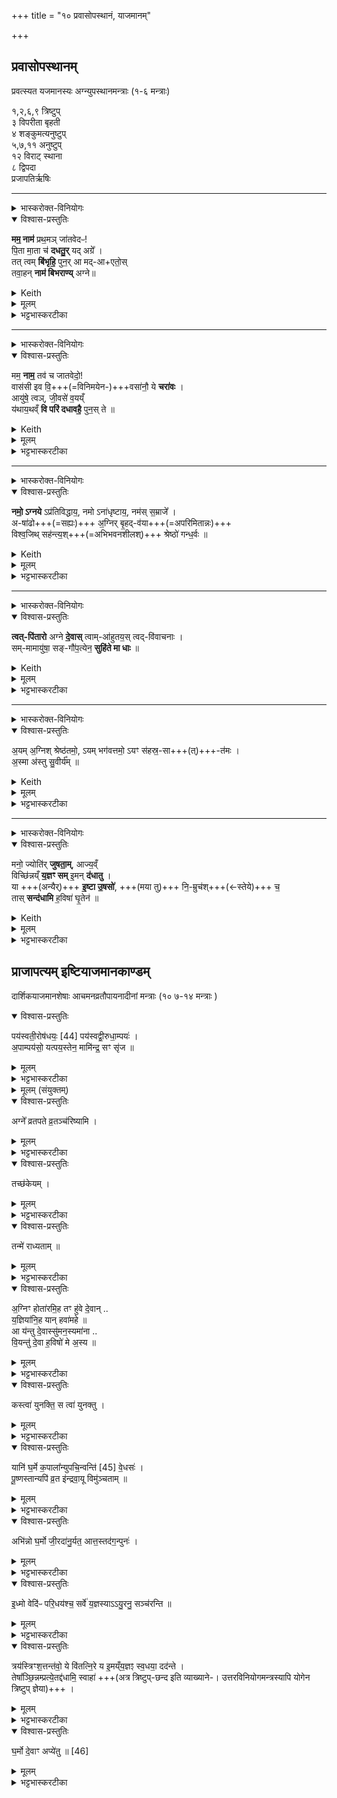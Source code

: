 +++
title = "१० प्रवासोपस्थानं, याजमानम्"

+++

## प्रवासोपस्थानम्
प्रवत्स्यत यजमानस्यः अग्न्युपस्थानमन्त्राः (१-६ मन्त्राः)


१,२,६,९ त्रिष्टुप्  
३ विपरीता बृहती  
४ शङ्कुमत्यनुष्टुप्  
५,७,११ अनुष्टुप्  
१२ विराट् स्थाना  
८ द्विपदा  
प्रजापतिर्ऋषिः


_______
<details><summary>भास्करोक्त-विनियोगः</summary>

1अग्निभ्यः प्रवत्स्यन्नाहवनीयमुपतिष्ठते - मम नामेति त्रिष्टुभा ॥ 
</details>


<details open><summary>विश्वास-प्रस्तुतिः</summary>

**मम॒ नाम॑** प्रथ॒मञ् जा॑तवेदᳶ!  
पि॒ता मा॒ता च॑ **दधतु॒र्** यद् अग्रे᳚ ।  
तत् त्वम् **बि॑भृहि॒** पुन॒र् आ मद्-आ+एतो॒स्  
तवा॒हन् **नाम॑ बिभराण्य्** अग्ने॥
</details>

<details><summary>Keith</summary>

The name that first, O all-knower,  
My father and my mother bestowed upon me aforetime,  
Do thou bear it until I return;  
O Agni, may I bear thy name.
</details>


<details><summary>मूलम्</summary>

मम॒ नाम॑ प्रथ॒मञ्जा॑तवेदᳶ पि॒ता मा॒ता च॑ दधतु॒र्यदग्रे᳚ ।  
तत्त्वम्बि॑भृहि॒ पुन॒रा मदैतो॒स्तवा॒हन्नाम॑ बिभराण्यग्ने॥
</details>

<details><summary>भट्टभास्करटीका</summary>

हे अग्ने जातवेदः जातानां वेदितः, यद्वा - जातधनादिक । मम यत्प्रथममाद्यं गुह्यं; 'तस्माद्द्विनामा ब्राह्मणोर्धुकः' इति द्विनामत्वाद्विशेष्यते । किम्पुनस्तदित्याह - पिता माता चाग्रे जन्मकाले यद्दधतुः नाम मम चक्रतुः । सत्यपि यद्वृत्ते व्यत्ययेन निहन्यते । यद्वा - मम प्रथमं नाम माता च पिता च दधतुः तस्मादेवं नाम विशिष्टम् ।  

ततः किम्पुनस्तद् इत्याह - यद् अग्रे यज् जन्म-काले एव ममाभूत् । प्रथमस्य नाम्नो द्वौ गुणौ - मातापितृ-कर्तृकत्वं, अग्रे कृतत्वं च । ततो विशिष्टं मदीयं नाम त्वं बिभृहि । कुत इत्यत आह - मत् मम । सुपां सुलुक्' इति षष्ठ्या लुक् । 

कुतः? **आ पुनरेतोः** आपुनरागमनात् । 'भावलक्षणे स्थेण्' इति तोसुन्प्रत्ययः, कृदुत्तरपदप्रकृतिस्वरत्वं बाधित्वा 'तादौ च' इति गतेः प्रकृतिस्वरत्वम् । यद्वा - आभिमुख्ये आङ्स्वीकर्तव्यः । कर्तरि तोसुन् । मदिति पञ्चम्येव । आ गन्तोः मत्, यावदहमागन्तास्मि तावदित्यर्थः । तव च नामाहं बिभराणि । तावन्तं कालं नामभरणं चावश्यकार्यप्रतिलम्भार्थम् ।  
एतदुक्तं भवति - मयि प्रोषित उपसन्निहितस्त्वमहं भूत्वा मया कर्तव्यं सर्वं कुरु, यथात्र न किञ्चित्परिहास्यते । अहमप्यन्यत्र त्वं भूत्वा त्वया कर्तव्यं करिष्यामि, यथा बहिर्न किञ्चित्परिहास्यते । एवमाभ्यां परस्परस्योपकुर्वद्भ्यां वर्तितव्यमिति ॥
</details>

_______
<details><summary>भास्करोक्त-विनियोगः</summary>

2आगत्य प्रवासात्पुनस्तमुपतिष्ठते - मम नाम तव चेति । 
</details>



<details open><summary>विश्वास-प्रस्तुतिः</summary>

मम॒ **नाम॒** तव॑ च जातवेदो॒!  
वास॑सी इव वि॒+++(=विनिमयेन-)+++वसा॑नौ॒ ये **चरा॑वः** ।  
आयु॑षे॒ त्वञ्, जी॒वसे॑ व॒यय्ँ  
य॑थाय॒थव्ँ **वि परि॑ दधावहै॒** पुन॒स् ते  ॥
</details>

<details><summary>Keith</summary>

My name and thine, O all-knower,  
Which like men changing garments we bear,  
Let us exchange again,  
Thou for life, and we to live.
</details>


<details><summary>मूलम्</summary>

मम॒ नाम॒ तव॑ च जातवेदो॒ वास॑सी इव वि॒वसा॑नौ॒ ये चरा॑वः ।  
आयु॑षे॒ त्वञ्जी॒वसे॑ व॒यय्ँ ...  +++(विवृद्धपादः तृतीयपादः)+++    
य॑थाय॒थव्ँवि परि॑ दधावहै॒ पुन॒स्ते  ॥
</details>

<details><summary>भट्टभास्करटीका</summary>

अयञ्च जगतीप्रकारो विवृद्धपादः । 'आयुषे त्वं जीवसे वयम्' इति तृतीयः पादः ॥  
हे जातवेदः मम च तव च सम्बन्धिनी ये नामनी विवसानौ विपरिवृत्य वसानौ मम नाम त्वं तव च नामाहमिति, अतोन्योन्यस्य विपरिवृत्ते इव धारयन्तौ चरावः त्वं चाहं च वर्तावहे । ते नामनी पुनरिदानीं यथायथं यथास्वं विपरिदधावहै पुनविवर्तावहै । तव नाम त्वमेव परिधत्स्व मम च नामाहमेव परिदधे । 'यथास्वे यथायथम्' इति निपात्यते ।


किमर्थमित्याह - आयुषे अन्नाय हविर्लक्षणाय त्वमात्मीयं नाम गृहाण । जीवसे दीर्घाय्नुर्जीवितुम् वयमप्यात्मीयं नाम गृह्णीमः । 'अस्मदो द्वयोश्च' इत्येकस्मिन् बहुवचनम् । वचनव्यत्ययो वा । 'तुमर्थे सेसेन्' इत्यसेप्रत्ययः, आद्युदात्तत्वप्रसङ्गादसुन्नन्तो नेष्यते ॥
</details>

_______
<details><summary>भास्करोक्त-विनियोगः</summary>

3गार्हपत्यमुपतिष्ठते - नमोग्नय इति त्रिष्टुभा ॥ 
</details>

<details open><summary>विश्वास-प्रस्तुतिः</summary>

**नमो॒ ऽग्नये** ऽप्र॑तिविद्धाय॒,
नमो ऽना॑धृष्टाय॒, नम॑स् स॒म्राजे᳚ ।  
अ-षा॑ढो+++(=सह्यः)+++ अ॒ग्निर् बृ॒हद्-व॑या+++(=अपरिमितान्नः)+++  
विश्व॒जिथ् सह॑न्त्य॒श्+++(=अभिभवनशीलश्)+++ श्रेष्ठो॑ गन्ध॒र्वः  ॥
</details>

<details><summary>Keith</summary>

Homage to Agni, the unpierced,  
Homage to the unapproachable, homage to the king!  
Irresistible is Agni [1], the very vigorous, all-conquering,  
Powerful, the best, the Gandharva.
</details>


<details><summary>मूलम्</summary>

नमो॒ऽग्नयेऽप्र॑तिविद्धाय॒ नमोऽना॑धृष्टाय॒ नम॑स्स॒म्राजे᳚ ।  
अषा॑ढः [43]  +अ॒ग्निर्बृ॒हद्व॑या विश्व॒जिथ्सह॑न्त्य॒श्श्रेष्ठो॑ गन्ध॒र्वः  ॥
</details>

<details><summary>भट्टभास्करटीका</summary>

**नमोग्नये** पूजेयं क्रियते । **अप्रतिविद्धाय** केन न चिदप्यताडिताय । **नमो ऽनाधृष्टाय** केन चिदप्यपरिभूताय । **नमस्सम्राजे** सर्वदा सङ्गतदीप्तये । 'मो राजि समः क्वौ' इति मकारः ।

इदानीं स एवाग्निस्स्तूयते - अयं खल्वग्निः **अषाढः** केन चिदपि सोढुमशक्यः । 'साढ्वै साढ्वा' इति निपात्यते, 'सहोस्साढस्सः' इति षत्वम् । **बृहद्वयाः** अपरिमितान्नः, **विश्वजित्** सर्वस्य जेता, **सहन्त्यः** अभिभवनशीलश् शत्रूणाम् । सहेरौणादिके झचि स्वार्थिको यत्, अद्व्यचोपि व्यत्ययेन 'यतोऽनावः' इत्याद्युदात्तत्वम् । श्रेष्ठः प्रशस्यतमः, **गन्धर्वः** गवां स्तुतिशब्दानां धारयिता स्वीकर्ता । स्वीकृत्य वा तदर्थस्य कर्ता । पृषोदरादिः । योग्निरित्थम्भूतस्तस्मै नमः इति ॥
</details>

_______
<details><summary>भास्करोक्त-विनियोगः</summary>

4अन्वाहार्यपचनम् उपतिष्ठते - त्वत्पितार इति ॥ 
</details>

<details open><summary>विश्वास-प्रस्तुतिः</summary>

**त्वत्-पि॑तारो** अग्ने **दे॒वास्** त्वाम्-आ॑हुतय॒स् त्वद्-वि॑वाचनाः ।  
सम्-मामायु॑षा॒ सङ्-गौ॑प॒त्येन॒ **सुहि॑ते मा धाः**  ॥
</details>

<details><summary>Keith</summary>

O Agni, the gods have thee for father,  
Offer to thee oblations, and have thee as an umpire  
With life, with lordship of cattle (endow) me  
And bestow on me good fortune.
</details>



<details><summary>मूलम्</summary>

त्वत्पि॑तारो अग्ने दे॒वास्त्वामा॑हुतय॒स्त्वद्वि॑वाचनाः ।  
सम्मामायु॑षा॒ सङ्गौ॑प॒त्येन॒ सुहि॑ते मा धाः  ॥
</details>

<details><summary>भट्टभास्करटीका</summary>

अयं कश्चिद्गायत्रीप्रकारः । 'सम्मामायुषा' इति तृतीयः । हे अग्ने त्वात्पितारस्त्वत्पितृकाः त्वं पिता पाता वा येषां तादृशा देवताः । छान्दसं दीर्घत्वम्, 'ऋतश्छन्दसि' इति कबभावः । 

**त्वाम्-आहुतयः** त्वां प्रति गन्तारः, त्वय्य् **आहुतयो** येषान्ते त्वामाहुतयः । छान्दसो द्वितीयाया अलुक् । त्वय्याहुतयः देवाहुतय इत्यर्थः । 

**त्वद्विवाचनाः** त्वं विवाचनाः विवाचयिता विशेषेण ख्यापयिता येषां ते तादृशाः, त्वन्मुखत्वाद्देवानाम् वचेर्ण्यन्तान्नन्द्यादिलक्षणो ल्युः । स तादृशस्त्वमायुषान्नेन जीवितेन वा सुहिते सुष्ठु निहिते सुहितार्थं मां सन्धाः सन्धेहि संयोजय । गौपत्येन गवां स्वामित्वेन च मां सन्धेहि । पत्यन्तलक्षणो यत् । दधातेर्लेटि शपो लुक् । छान्दसे वा लिङि 'गातिस्था' इति सिचो लुक् । 

यद्वा - **सुहिते** सम्यक् स्थापय । सुहित इति प्रादिसमासे अव्ययपूर्वपदप्रकृतिस्वरत्वम् ॥
</details>

_______
<details><summary>भास्करोक्त-विनियोगः</summary>

5आहवनीयमुपतिष्ठते - अयमित्यनुष्टुभा+++(??)+++ ॥ 
</details>

<details open><summary>विश्वास-प्रस्तुतिः</summary>

अ॒यम् अ॒ग्निश् श्रेष्ठ॑तमो॒, ऽयम् भग॑वत्तमो॒ ऽयꣳ स॑हस्र॒-सा+++(त्)+++-त॑मः ।  
अ॒स्मा अ॑स्तु सु॒वीर्य᳚म्  ॥
</details>

<details><summary>Keith</summary>

Agni here is of all the best,  
He is most adorable,  
Must ready to win (us) a thousand;  
To him be all good strength.
</details>


<details><summary>मूलम्</summary>

अ॒यम॒ग्निश्श्रेष्ठ॑तमो॒ऽयम्भग॑वत्तमो॒ऽयꣳ स॑हस्र॒सात॑मः ।  
अ॒स्मा अ॑स्तु सु॒वीर्य᳚म्  ॥
</details>

<details><summary>भट्टभास्करटीका</summary>

**अयम् अग्निर्** आहवनीयश् **श्रेष्ठतमः** अतिशयेन प्रशस्यतमः प्रशस्तानामपि प्रशस्ततमः । प्रकर्षवतामप्यतिशयविवक्षया द्वितीय आतिशायनिको भवत्येव, यथा 'श्रेष्ठतमाय कर्मणे' इति । अयं भगवत्तमः अतिशयेन धनवान् । तथाऽयं **सहस्रसातमः** सहस्रस्य बहुनो धनस्य ये सनितारस्सम्भक्तारो दातारो वा तानतिशेते । 'जनसन' इति विट् ,'विड्वनोरनुनासिकस्स्यात्' इत्यात्वम् । ईदृशोयमग्निरस्मै यजमानाय मह्यं सुवीर्यमस्तु शोभनवीर्यं धनमस्तु । ईदृशधनहेतुर्मामस्त्विति यावत् । 'वीरवीर्यौ च' इत्युत्तरपदाद्युदात्तत्वम् । एवं सहस्रपदोपात्तं धनं सुवीर्यशब्देन विशेप्यते ॥
</details>

_______
<details><summary>भास्करोक्त-विनियोगः</summary>

6विच्छिन्ननिमित्तो होमः - मनो ज्योतिरिति । 
</details>



<details open><summary>विश्वास-प्रस्तुतिः</summary>

मनो॒ ज्योति॑र् **जुषता॒म्**, आज्य॒व्ँ  
विच्छि॑न्नय्ँ **य॒ज्ञꣳ सम्** इ॒मन् **द॑धातु** ।  
या +++(अन्यैर्)+++ **इ॒ष्टा उ॒षसो॑**, +++(मया तु)+++  नि॒-म्रुच॑श्+++(←स्तेये)+++ च॒  
तास् **सन्द॑धामि** ह॒विषा॑ घृ॒तेन॑  ॥
</details>

<details><summary>Keith</summary>

Mind, light, rejoice in the oblation  
May he unite the scattered sacrifice;  
The offerings at dawn and evening  
I unite with oblation and ghee.
</details>


<details><summary>मूलम्</summary>

मनो॒ ज्योति॑र् जुषता॒म् आज्य॒व्ँ  
विच्छि॑न्नय्ँ य॒ज्ञꣳ सम् इ॒मन् द॑धातु ।    
या इ॒ष्टा उ॒षसो॑ नि॒म्रुच॑श् च॒   
तास् सन्द॑धामि ह॒विषा॑ घृ॒तेन॑  ॥
</details>

<details><summary>भट्टभास्करटीका</summary>

त्रिष्टुबियं, विराड्वा ॥ पूर्वार्धर्चो व्याख्यातः ।

[हे अग्ने तव **ज्योतिः** कीदृशं मननीयम् ।

यद्वा - **मनश्** शेषमुद्वासितेन पीडितं यन् मननीयम् एवासीत्  
नान्यत्वे[त्र]विद्यते तद् इदम् **आज्यं जुषतां** सेवतां अनेन कर्मणा पूर्ववत्समृद्धमस्तु ।

यद्वा - **मनस्** सदा मननीयं मनोहरं अग्न्याख्यं **ज्योतिः** उद्वासनापराधं चेतस्य् अकृत्वा **जुषताम् आज्यम्** इति । ततो **विच्छिन्नम्** उद्वासने तव **यज्ञम् इमं सन्दधातु** ।
]

सर्वस्य **मनो** द्योतमानोयमग्निर् **इदम् आज्यं जुषतां**, जुषमाणश् चेमं **विच्छिन्नं यज्ञं सन्दधात्व्** इति । 

**या इष्टाः** 'तास् सन्दधामि' इति वचनात् मयि प्रोषिते प्रमत्ते वा । **या उषसः** अन्यैर् यजमानैर् इष्टाः, मयानिष्टा इत्यर्थसिद्धम् । 

यद्वा - **इष्टा** यागार्हा मयानिष्टास् संधातुं **या इष्टाः** । इच्छतेर्निष्ठा ।  
इषेर्वा गतिकर्मणः, इष्टाः गताः विना यागेनातिवाहिताः ।  
**उषसः** अहरारम्भाः प्रातश्च सायं चेति यावत् । 

**म्रुचु** म्लुचु स्तेयकरणे, सम्पदादि-लक्षणः क्विप् ।  
**तास् सन्दधामि** अनेन घृतेनैव हविषा चरुणा सङ्गताः करोमि अनेन हविषा यागवतीः करोमि । अथापरम् - या इष्टाः पूर्वं मया यागवत्यः कृताः या उषसः उदया दिवसा इत्यर्थः । याश्च निम्रुचः लुप्तयागा उषसस्ता उभयीरुषसः अनेन हविषा सन्दधामि संयोजयामि, यागवतीरेव सर्वाः करोमि, इष्टानिष्टविभागरहिताः करोमीत्यर्थः ॥
</details>

## प्राजापत्यम् इष्टियाजमानकाण्डम्
दार्शिकयाजमानशेषाः आचमनव्रतौपायनादीनां मन्त्राः      (१० ७-१४ मन्त्राः )


<details open><summary>विश्वास-प्रस्तुतिः</summary>

पय॑स्वती॒रोष॑धयः॒ [44] पय॑स्वद्वी॒रुधा॒म्पयः॑ ।    
अ॒पाम्पय॑सो॒ यत्पय॒स्तेन॒ मामि॑न्द्र॒ सꣳ सृ॑ज  ॥
</details>

<details><summary>मूलम्</summary>

पय॑स्वती॒रोष॑धयः॒ [44] पय॑स्वद्वी॒रुधा॒म्पयः॑ ।    
अ॒पाम्पय॑सो॒ यत्पय॒स्तेन॒ मामि॑न्द्र॒ सꣳ सृ॑ज  ॥
</details>

<details><summary>भट्टभास्करटीका</summary>

7अतः परमिष्टियाजमानकाण्डं प्राजापत्यम् । तत्राप आचामति - पयस्वतीरित्यनुष्टुभा ॥ पयस्वतीः पयस्वत्यः क्षीरवत्यस्सारवत्यो वा । पानरसेन तद्वत्य ओषधय ओषध्यः फलपाकान्ताः । 'वा छन्दसि' पूर्वसवर्णदीर्घत्वम् । वीरुधां तु पयः पयस्वत् ओषधीनां पयोपि पयस्वत् सारवत् पेयत्वगुणवत् । विविधं रोहन्तीति वीरुधः लतादयः । पृषोदरादिः । अपां वा सम्बन्धि यत्पयः ईदृशं पयसोपि पयः, यत्किञ्चित्पय ओषधीनां वीरुधां वा तस्यापि पयस्ततोपि सारवत् । तेन मां संसृज योजय हे इन्द्र । एतदुक्तं भवति - ओषधयो न केवलं पयस्वत्यः वीरुधान्तु पयोपि पयस्वत्, अपान्तु ततोपि पयस्वत्पय इति ॥
</details>



<details><summary>मूलम् (संयुक्तम्)</summary>

अग्ने᳚ व्रतपते व्र॒तञ्च॑रिष्यामि॒ तच्छ॑केय॒न्तन्मे॑ राध्यताम्  ॥ 
</details>

<details open><summary>विश्वास-प्रस्तुतिः</summary>

अग्ने᳚ व्रतपते व्र॒तञ्च॑रिष्यामि ।  
</details>

<details><summary>मूलम्</summary>

अग्ने᳚ व्रतपते व्र॒तञ्च॑रिष्यामि ।  
</details>

<details><summary>भट्टभास्करटीका</summary>

8व्रतमुपैति - अग्ने व्रतपत इति यजुषा ॥ हे अग्ने व्रतानां ब्रह्मचर्यादीनां पते पालयितः । 'नामन्त्रिते समानाधिकरणे सामान्यवचनम्' इति पूर्वस्याविद्यमानवत्वनिषेधाद्द्वितीयं निहन्यते । व्रतं यथोक्तं चरिष्यामि ।
</details>

<details open><summary>विश्वास-प्रस्तुतिः</summary>

तच्छ॑केयम् ।  
</details>

<details><summary>मूलम्</summary>

तच्छ॑केयम् ।  
</details>

<details><summary>भट्टभास्करटीका</summary>

तद्व्रतमहं शकेयं चरितुं समर्थो भूयासम् । लिङ्याशिष्यङ् ।
</details>

<details open><summary>विश्वास-प्रस्तुतिः</summary>

तन्मे॑ राध्यताम्  ॥
</details>

<details><summary>मूलम्</summary>

तन्मे॑ राध्यताम्  ॥
</details>

<details><summary>भट्टभास्करटीका</summary>

तद्व्रतं त्वत्प्रसादाच्चरितं मे मम राध्यतां सिद्ध्यतु । राध हिंसासिद्दयोः, दैवादिकः ॥
</details>

<details open><summary>विश्वास-प्रस्तुतिः</summary>

अ॒ग्निꣳ होता॑रमि॒ह तꣳ हु॑वे दे॒वान् ..  
य॒ज्ञिया॑नि॒ह यान् हवा॑महे  ॥  
आ य॑न्तु दे॒वास्सु॑मन॒स्यमा॑ना ..  
वि॒यन्तु॑ दे॒वा ह॒विषो॑ मे अ॒स्य  ॥
</details>

<details><summary>मूलम्</summary>

अ॒ग्निꣳ होता॑रमि॒ह तꣳ हु॑वे दे॒वान् ..  
य॒ज्ञिया॑नि॒ह यान् हवा॑महे  ॥  
आ य॑न्तु दे॒वास्सु॑मन॒स्यमा॑ना ..  
वि॒यन्तु॑ दे॒वा ह॒विषो॑ मे अ॒स्य  ॥
</details>

<details><summary>भट्टभास्करटीका</summary>

9हविर्निरुप्यमाणमभिमन्त्रयते - अग्निं होतारमिति । अत्र वृत्तिद्वययोगात्संशये सङ्ख्यया त्रिष्टुबित्येके । 'आद्यात्सन्देहे । देवतादिभ्यश्च' इति जगतीत्यन्ये ॥ +++(अन्ये, एके इति पक्षद्वयोल्लेखोत्र । अनयोर्विषये विचारः करणीयः)+++   

इहास्मिन् कर्मणि होतारं देवानामाह्वातारमग्निं हुवे आह्वयामि । शपो लुक् । देवान्यज्ञियान्यज्ञार्हान् हवामहे आह्वयामः, य आह्वातव्यास्तानप्याह्वयामि । 'बहुलं छन्दसि' इति ह्वयतेस्सम्प्रसार्णम् । 'यज्ञर्त्विग्भ्याम्' इति यज्ञशब्दाद्घः । यद्वा - यान्हवामहे ये होतव्याः तानाह्वयामि । जुहोतेर्व्यत्येयन शप्, आत्मनेपदं च । ते च हुतास्सुमनस्यमानाः सुमनसस्सन्त आह्वानापराधं सोढ्वा तुष्यन्तु, आयन्त्वागच्छन्तु । भृशादित्वलक्षणः क्यङ् । आगत्य च देवा हविषोस्य वियन्तु भक्षयन्तु । वी गत्यादिषु, 'क्रियाग्रहणं कर्तव्यम्' इति सम्प्रदानत्वात् 'चतुर्थ्यर्थे बहुलं छन्दसि' इति षष्ठी ॥
</details>

<details open><summary>विश्वास-प्रस्तुतिः</summary>

कस्त्वा॑ युनक्ति॒ स त्वा॑ युनक्तु ।
</details>

<details><summary>मूलम्</summary>

कस्त्वा॑ युनक्ति॒ स त्वा॑ युनक्तु ।
</details>

<details><summary>भट्टभास्करटीका</summary>

10यज्ञं यज्ञयोगेन युनक्ति - कस्त्वेति यजुषा ॥ कः प्रजापतिरेव हि त्वां युनक्ति योक्तुमर्हति, तस्मात्स त्वां युनक्तु हे यज्ञ युक्तात्मानं त्वां करोतु ॥
</details>

<details open><summary>विश्वास-प्रस्तुतिः</summary>

यानि॑ घ॒र्मे क॒पाला᳚न्युपचि॒न्वन्ति॑ [45] वे॒धसः॑ ।  
पू॒ष्णस्तान्यपि॑ व्र॒त इ॑न्द्रवा॒यू विमु॑ञ्चताम्  ॥
</details>

<details><summary>मूलम्</summary>

यानि॑ घ॒र्मे क॒पाला᳚न्युपचि॒न्वन्ति॑ [45] वे॒धसः॑ ।  
पू॒ष्णस्तान्यपि॑ व्र॒त इ॑न्द्रवा॒यू विमु॑ञ्चताम्  ॥
</details>

<details><summary>भट्टभास्करटीका</summary>

11कपालानि विमुञ्चति - यानि घर्म इत्यनुष्टुभा ॥ इयं चाध्वर्यवे व्याख्याता 'धृष्टिरसि' इत्यत्र ।

  - [ कपालानि विमुञ्चति - यानीति ॥ इष्टिसंस्थानकालभाविनोपि विमोकमन्त्रस्य प्रासङ्गिकमिहाम्नानम् । इयं चतुष्पदानुष्टुप् ; यणादेशाकरणेन प्रथमतृतीयौ पूरणीयौ । विधायको वेधाः अध्वर्युः । विध विधाने, असुन्प्रत्ययः (उ.सू. 664) । उञ्छादित्वात् (पा.सू. 6.1.160) अन्तोदात्तः, व्यत्ययेन बहुवचनम्, एको ह्यध्वर्युरुपदधाति । यानि कपालानि घर्मे अङ्गारे वेधसः उपचिन्वन्ति उपहितवन्तः । वर्तमानसामीप्ये लट् (पा.सू. 3.3.131) । तानि कपालानि इन्द्रवायू विमुञ्चताम्; ध्रुवमसीत्यादिमन्त्रैरुपहितानां तावेव विमोचकाविति भावः ।  
  'नोत्तरपदेनुदात्तादौ' (पा.सू. 6.2.142) इत्युभयपदप्रकृतिस्वरत्वे निषिद्धे समासान्तोदात्तत्वम् । किमुपधानं विमोकार्थं ? इत्यत आह - पूष्णः पोषकस्याग्नेः । उदात्तनिवृत्तिस्वरेण (पा.सू. 6.1.161) विभक्तेरुदात्तत्वम् । तस्य व्रते हविश्श्रपणलक्षणे कर्मणि अपीते समाप्ते इदानीं विमुञ्चतामिति । 'सं ते मनसा मनः' (तै.सं. 1.3.10) इत्यादिवदपीत्युपसर्गश्रुतेर्योग्यं क्रियापदमध्याह्रियते । उपचिन्वन्तीत्यत्र 'सतिशिष्टेपि विकरणस्वरो लसार्वधातुकस्वरं न बाधते' इति वचनाल्लसार्वधातुकाद्युदात्तत्वम् । 'चतुष्पदयर्चा' (तै.ब्रा. 3.2.7) इत्यादि ब्राह्मणम् ॥  ]

यानि कपालानि घर्मे अग्नौ वेधसोध्वर्यवः उपचिन्वन्ति उपदधति तानि पूष्णः पुष्टिकारणस्याग्नेर्व्रते कर्मणि अपीते समाप्ते । इदानीमिन्द्रवायू विमुञ्चताम्; न ह्यन्यस्तानि विमोक्तुं शक्नोतीति ॥
</details>

<details open><summary>विश्वास-प्रस्तुतिः</summary>

अभि॑न्नो घ॒र्मो जी॒रदा॑नु॒र्यत॒ आत्त॒स्तद॑ग॒न्पुनः॑ ।  
</details>

<details><summary>मूलम्</summary>

अभि॑न्नो घ॒र्मो जी॒रदा॑नु॒र्यत॒ आत्त॒स्तद॑ग॒न्पुनः॑ ।  
</details>

<details><summary>भट्टभास्करटीका</summary>

12भिन्नं कपालमुत्कर उदस्यति - अभिन्न इति । पङ्क्तिरियं चतुष्पदा ॥ अभिन्नोऽविगुणोस्तु घर्मो यज्ञः; सत्यपि कपालभेदे तन्निमत्तं यज्ञस्य वैगुण्यं मा भूदित्यर्थः । अथ वा - घर्मार्थं कपालं घर्मः स भिन्नोप्यभिन्नोस्तु अविनष्ट एवास्तु । अत एव जीरदानुः यागः कपालं वा भवतु वैगुण्याभावात्; जीरमुदकं तस्य दाता वर्षादिद्वारेण । यद्वा - जीवं जीवितं प्रजानां तस्य दाता । जीवेरौणादिको रक्प्रत्ययः, ददातेर्नुः, दासीभारादित्वात्पूर्वपदप्रकृतिस्वरत्वम् । जीवेरदानुक् जीरदानुः इति निर्वचनं पदकारा न सहन्ते ।  

किञ्च - अयं घर्मो यज्ञात्मा कपालात्मा वा यतः पृथिव्या आत्तः गृहीतः तदेव पुनरगन् गच्छतु पृथिव्यां गृहीतं पृथिवीमेव गच्छतु । गमेश्छान्दसे लिङि 'मन्त्रे घस' इत्यादिना च्लेर्लुक् । 'मो नो धातोः ' ॥
</details>

<details open><summary>विश्वास-प्रस्तुतिः</summary>

इ॒ध्मो वेदि॑ᳶ परि॒धय॑श्च॒ सर्वे॑ य॒ज्ञस्याऽऽयु॒रनु॒ सञ्च॑रन्ति  ॥
</details>

<details><summary>मूलम्</summary>

इ॒ध्मो वेदि॑ᳶ परि॒धय॑श्च॒ सर्वे॑ य॒ज्ञस्याऽऽयु॒रनु॒ सञ्च॑रन्ति  ॥
</details>

<details><summary>भट्टभास्करटीका</summary>

13आहवनीये सम्मीननीं जुहोति - इध्मो वेदिरित्युत्तरेणार्धर्चेन त्रयस्त्रिंशदिति त्रिष्टुभा च ॥ इध्मो वेदिः परिधयश्च । चशब्दादन्येप्येवंजातीयास्सर्वे यज्ञस्यायुस्थानीयमिममनुसञ्चरन्ति अनुक्रमेण प्रत्यासन्ना भूत्वा चरन्ति इमं सेवमाना वर्तन्ते । ये च त्रयस्त्रिंशत्तन्तवः तन्तुस्थानीयाः पटमिव सूत्राणीमं यज्ञं वितत्निरे विस्तारयन्ति । के पुनस्ते? ये 'प्रजापतिर्मनसान्धोच्छेतः' इति आकूतिप्रभृतियज्ञस्य तनितारः प्रजापत्यादयः ते वेदितव्याः । आकूत्यादयो वा यज्ञावयवाः ।
</details>

<details open><summary>विश्वास-प्रस्तुतिः</summary>

त्रय॑स्त्रिꣳश॒त्तन्त॑वो॒ ये वि॑तत्नि॒रे य इ॒मय्ँय॒ज्ञꣵ स्व॒धया॒ दद॑न्ते ।   
तेषा᳚ञ्छि॒न्नम्प्रत्ये॒तद्द॑धामि॒ स्वाहा॑  +++(अत्र त्रिष्टुप्-छन्द इति व्याख्याने-। उत्तरविनियोगमन्त्रस्यापि योगेन त्रिष्टुप् ज्ञेया)+++  ।
</details>

<details><summary>मूलम्</summary>

त्रय॑स्त्रिꣳश॒त्तन्त॑वो॒ ये वि॑तत्नि॒रे य इ॒मय्ँय॒ज्ञꣵ स्व॒धया॒ दद॑न्ते ।   
तेषा᳚ञ्छि॒न्नम्प्रत्ये॒तद्द॑धामि॒ स्वाहा॑  +++(अत्र त्रिष्टुप्-छन्द इति व्याख्याने-। उत्तरविनियोगमन्त्रस्यापि योगेन त्रिष्टुप् ज्ञेया)+++  ।
</details>

<details><summary>भट्टभास्करटीका</summary>

त्रयश्च त्रिंशच्च । 'त्रेस्त्रयः' इति सूत्रेण त्रेस्त्रयसादेशः, 'सङ्क्या' इति पूर्वपदप्रर्कृतिस्वरत्वम् । विपूर्वात्तनोतेश्छान्दसे लिटि 'तनिपत्योश्छन्दसि' इत्युपधालोपः । अथ ये च इमं यज्ञं स्वधयान्नेन हविरात्मना ददन्ते उत्पादयन्ति, उत्पाद्य वा देवेभ्यो दधति । ददतिर्भौवादिकः । तेषां सर्वेषां यच्छिन्नं भेदननिमित्तेन प्राप्तं वैगुण्यं एतत्प्रतिदधामि अनयाहुत्या प्रतिविहितं करोमि । यद्वा - समर्थे प्रतिशब्दः; यच्छिन्नमेतत्सन्दधामि सन्ततमविच्छिन्नमनयाहुत्या करोमि, स्वाहुतं चेदमस्तु ॥
</details>

<details open><summary>विश्वास-प्रस्तुतिः</summary>

घ॒र्मो दे॒वाꣳ अप्ये॑तु  ॥ [46]  
</details>

<details><summary>मूलम्</summary>

घ॒र्मो दे॒वाꣳ अप्ये॑तु  ॥ [46]  
</details>

<details><summary>भट्टभास्करटीका</summary>

14अन्यं कपालं तेषु विसृजति - घर्म इति ॥ घर्मो यज्ञः कपालं वा देवानप्येतु अनुप्रविशतु अन्वितगुणो भवतु ॥

इति पञ्चमे दशमोनुवाकः ॥  
</details>

